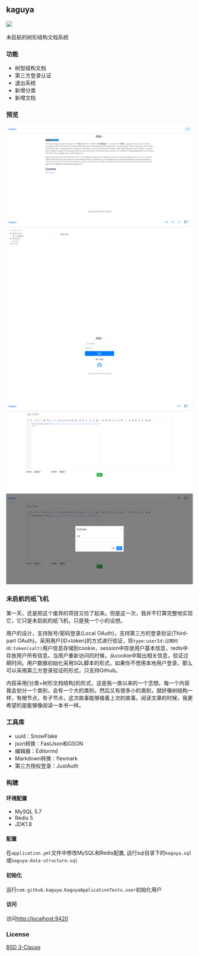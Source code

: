 ## kaguya
[![](https://img.shields.io/badge/license-BSD--3--Clause-blue.svg)](https://opensource.org/licenses/BSD-3-Clause)

未启航的树形结构文档系统

### 功能
- 树型结构文档
- 第三方登录认证
- 退出系统
- 新增分类
- 新增文档

### 预览
![images/index.png](doc/images/index.png)
![images/doc_tree.png](doc/images/doc_tree.png)
![images/login.png](doc/images/login.png)
![images/add_document.png](doc/images/add_document.png)
![images/add_category.png](doc/images/add_category.png)

### 未启航的纸飞机
某一天，还是把这个废弃的项目又捡了起来。但是这一次，我并不打算完整地实现它，它只是未启航的纸飞机，只是我一个小的设想。

用户的设计，支持账号/密码登录(Local OAuth)，支持第三方的登录验证(Third-part OAuth)。采用用户[ID+token]的方式进行验证，将`type:userId:过期时间:token(salt)`用户信息存储到cookie，session中存放用户基本信息，redis中存放用户所有信息。当用户重新访问的时候，从cookie中取出相关信息，验证过期时间。用户数据初始化采用SQL脚本的形式，如果你不想用本地用户登录，那么可以采用第三方登录验证的形式，只支持Github。

内容采用[分类+树形文档结构]的形式，这是我一直以来的一个念想。每一个内容我会划分一个类别，会有一个大的类别，然后又有很多小的类别，就好像树结构一样，有根节点，有子节点，这次故事能够接着上次的故事。阅读文章的时候，我更希望的是能够像阅读一本书一样。

### 工具库
- uuid：SnowFlake
- json转换：FastJson和GSON
- 编辑器：Editormd
- Markdown转换：flexmark
- 第三方授权登录：JustAuth

### 构建
#### 环境配置
* MySQL 5.7
* Redis 5
* JDK1.8

#### 配置
在`application.yml`文件中修改MySQL和Redis配置, 运行sql目录下的`kaguya.sql`或`kaguya-data-structure.sql`
 
#### 初始化
运行`com.github.kaguya.KaguyaApplicationTests.user`初始化用户
 
#### 访问
访问[http://localhost:9420](http://localhost:9420)
 
### License
[BSD 3-Clause](./LICENSE)